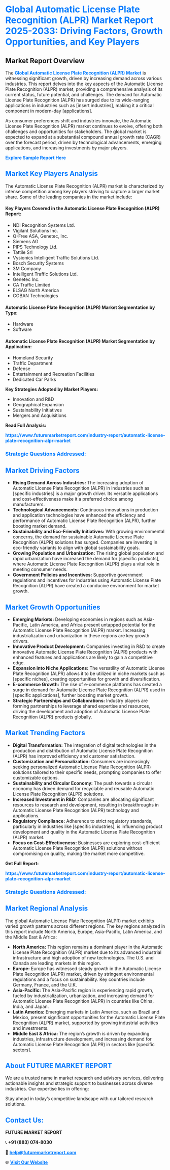 <h1 style="color: #007BFF;">Global Automatic License Plate Recognition (ALPR) Market Report 2025-2033: Driving Factors, Growth Opportunities, and Key Players</h1>

<section id="overview">
<h2>Market Report Overview</h2>
<p>The <a href="https://www.futuremarketreport.com/industry-report/automatic-license-plate-recognition-alpr-market" style="color: #007BFF; text-decoration: none;"><strong>Global Automatic License Plate Recognition (ALPR) Market</strong></a> is witnessing significant growth, driven by increasing demand across various industries. This report delves into the key aspects of the Automatic License Plate Recognition (ALPR) market, providing a comprehensive analysis of its current status, future potential, and challenges. The demand for Automatic License Plate Recognition (ALPR) has surged due to its wide-ranging applications in industries such as [insert industries], making it a critical component in modern-day [applications].</p>
<p>As consumer preferences shift and industries innovate, the Automatic License Plate Recognition (ALPR) market continues to evolve, offering both challenges and opportunities for stakeholders. The global market is expected to expand at a substantial compound annual growth rate (CAGR) over the forecast period, driven by technological advancements, emerging applications, and increasing investments by major players.</p>
</section>

<section id="overview">
<p><a href="https://www.futuremarketreport.com/request-sample/reportId=98377" style="color: #007BFF; text-decoration: none;"><strong>Explore Sample Report Here</strong></a></p>
</section>

<section id="key-players">
<h2 style="color: #007BFF;">Market Key Players Analysis</h2>
<p>The Automatic License Plate Recognition (ALPR) market is characterized by intense competition among key players striving to capture a larger market share. Some of the leading companies in the market include:</p>
<h4>Key Players Covered in the Automatic License Plate Recognition (ALPR) Report:</h4>
<ul><li>NDI Recognition Systems Ltd.</li><li>Vigilant Solutions Inc.</li><li>Q-Free ASA, Genetec, Inc.</li><li>Siemens AG</li><li>PIPS Technology Ltd.</li><li>Tattile Srl</li><li>Vysionics Intelligent Traffic Solutions Ltd.</li><li>Bosch Security Systems</li><li>3M Company</li><li>Intelligent Traffic Solutions Ltd.</li><li>Genetec Inc.</li><li>CA Traffic Limited</li><li>ELSAG North America</li><li>COBAN Technologies</li></ul>
<h4>Automatic License Plate Recognition (ALPR) Market Segmentation by Type:</h4>
<ul><li>Hardware</li><li>Software</li></ul>

<h4>Automatic License Plate Recognition (ALPR) Market Segmentation by Application:</h4>
<ul><li>Homeland Security</li><li>Traffic Department</li><li>Defense</li><li>Entertainment and Recreation Facilities</li><li>Dedicated Car Parks</li></ul>
<p><strong>Key Strategies Adopted by Market Players:</strong></p>
<ul>
<li>Innovation and R&D</li>
<li>Geographical Expansion</li>
<li>Sustainability Initiatives</li>
<li>Mergers and Acquisitions</li>
</ul>
</section>

<section>
<p><strong>Read Full Analysis: </strong></p><a href="https://www.futuremarketreport.com/industry-report/automatic-license-plate-recognition-alpr-market" style="color: #007BFF; text-decoration: none;"><strong>https://www.futuremarketreport.com/industry-report/automatic-license-plate-recognition-alpr-market</strong></a>
<h3 style="color: #007BFF;">Strategic Questions Addressed:</h3>
</section>

<section id="driving-factors">
<h2 style="color: #007BFF;">Market Driving Factors</h2>
<ul>
<li><strong>Rising Demand Across Industries:</strong> The increasing adoption of Automatic License Plate Recognition (ALPR) in industries such as [specific industries] is a major growth driver. Its versatile applications and cost-effectiveness make it a preferred choice among manufacturers.</li>
<li><strong>Technological Advancements:</strong> Continuous innovations in production and application technologies have enhanced the efficiency and performance of Automatic License Plate Recognition (ALPR), further boosting market demand.</li>
<li><strong>Sustainability and Eco-Friendly Initiatives:</strong> With growing environmental concerns, the demand for sustainable Automatic License Plate Recognition (ALPR) solutions has surged. Companies are investing in eco-friendly variants to align with global sustainability goals.</li>
<li><strong>Growing Population and Urbanization:</strong> The rising global population and rapid urbanization have increased the demand for [specific products], where Automatic License Plate Recognition (ALPR) plays a vital role in meeting consumer needs.</li>
<li><strong>Government Policies and Incentives:</strong> Supportive government regulations and incentives for industries using Automatic License Plate Recognition (ALPR) have created a conducive environment for market growth.</li>
</ul>
</section>

<section id="growth-opportunities">
<h2 style="color: #007BFF;">Market Growth Opportunities</h2>
<ul>
<li><strong>Emerging Markets:</strong> Developing economies in regions such as Asia-Pacific, Latin America, and Africa present untapped potential for the Automatic License Plate Recognition (ALPR) market. Increasing industrialization and urbanization in these regions are key growth drivers.</li>
<li><strong>Innovative Product Development:</strong> Companies investing in R&D to create innovative Automatic License Plate Recognition (ALPR) products with enhanced features and applications are likely to gain a competitive edge.</li>
<li><strong>Expansion into Niche Applications:</strong> The versatility of Automatic License Plate Recognition (ALPR) allows it to be utilized in niche markets such as [specific niches], creating opportunities for growth and diversification.</li>
<li><strong>E-commerce Growth:</strong> The rise of e-commerce platforms has created a surge in demand for Automatic License Plate Recognition (ALPR) used in [specific applications], further boosting market growth.</li>
<li><strong>Strategic Partnerships and Collaborations:</strong> Industry players are forming partnerships to leverage shared expertise and resources, driving the development and adoption of Automatic License Plate Recognition (ALPR) products globally.</li>
</ul>
</section>

<section id="trending-factors">
<h2 style="color: #007BFF;">Market Trending Factors</h2>
<ul>
<li><strong>Digital Transformation:</strong> The integration of digital technologies in the production and distribution of Automatic License Plate Recognition (ALPR) has improved efficiency and customer satisfaction.</li>
<li><strong>Customization and Personalization:</strong> Consumers are increasingly seeking personalized Automatic License Plate Recognition (ALPR) solutions tailored to their specific needs, prompting companies to offer customizable options.</li>
<li><strong>Sustainability and Circular Economy:</strong> The push towards a circular economy has driven demand for recyclable and reusable Automatic License Plate Recognition (ALPR) solutions.</li>
<li><strong>Increased Investment in R&D:</strong> Companies are allocating significant resources to research and development, resulting in breakthroughs in Automatic License Plate Recognition (ALPR) technology and applications.</li>
<li><strong>Regulatory Compliance:</strong> Adherence to strict regulatory standards, particularly in industries like [specific industries], is influencing product development and quality in the Automatic License Plate Recognition (ALPR) market.</li>
<li><strong>Focus on Cost-Effectiveness:</strong> Businesses are exploring cost-efficient Automatic License Plate Recognition (ALPR) solutions without compromising on quality, making the market more competitive.</li>
</ul>
</section>

<section>
<p><strong>Get Full Report: </strong></p><a href="https://www.futuremarketreport.com/industry-report/automatic-license-plate-recognition-alpr-market" style="color: #007BFF; text-decoration: none;"><strong>https://www.futuremarketreport.com/industry-report/automatic-license-plate-recognition-alpr-market</strong></a>
<h3 style="color: #007BFF;">Strategic Questions Addressed:</h3>
</section>


<section id="regional-analysis">
<h2 style="color: #007BFF;">Market Regional Analysis</h2>
<p>The global Automatic License Plate Recognition (ALPR) market exhibits varied growth patterns across different regions. The key regions analyzed in this report include North America, Europe, Asia-Pacific, Latin America, and the Middle East & Africa:</p>
<ul>
<li><strong>North America:</strong> This region remains a dominant player in the Automatic License Plate Recognition (ALPR) market due to its advanced industrial infrastructure and high adoption of new technologies. The U.S. and Canada are leading markets in this region.</li>
<li><strong>Europe:</strong> Europe has witnessed steady growth in the Automatic License Plate Recognition (ALPR) market, driven by stringent environmental regulations and a focus on sustainability. Key countries include Germany, France, and the U.K.</li>
<li><strong>Asia-Pacific:</strong> The Asia-Pacific region is experiencing rapid growth, fueled by industrialization, urbanization, and increasing demand for Automatic License Plate Recognition (ALPR) in countries like China, India, and Japan.</li>
<li><strong>Latin America:</strong> Emerging markets in Latin America, such as Brazil and Mexico, present significant opportunities for the Automatic License Plate Recognition (ALPR) market, supported by growing industrial activities and investments.</li>
<li><strong>Middle East & Africa:</strong> The region’s growth is driven by expanding industries, infrastructure development, and increasing demand for Automatic License Plate Recognition (ALPR) in sectors like [specific sectors].</li>
</ul>
</section>

<footer>
<h2 style="color: #007BFF;">About FUTURE MARKET REPORT</h2>
<p>We are a trusted name in market research and advisory services, delivering actionable insights and strategic support to businesses across diverse industries. Our expertise lies in offering:</p>

<p>Stay ahead in today’s competitive landscape with our tailored research solutions.</p>

<h2 style="color: #007BFF;">Contact Us:</h2>
<p><strong>FUTURE MARKET REPORT</strong></p>
<p>📞 <strong>+91 (883) 074-8030</strong></p>
<p>📧 <strong><a href="mailto:help@futuremarketreport.com" style="color: #007BFF;">help@futuremarketreport.com</a></strong></p>
<p>🌐 <strong><a href="https://www.futuremarketreport.com/" style="color: #007BFF;">Visit Our Website</a></strong></p>
</footer>